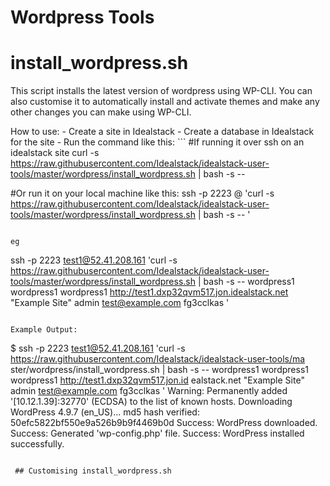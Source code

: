 # Wordpress Tools


# install_wordpress.sh
This script installs the latest version of wordpress using WP-CLI.  You can also customise it to automatically install and activate themes and make any other
changes you can make using WP-CLI.

How to use:
    - Create a site in Idealstack
    - Create a database in Idealstack for the site
    - Run the command like this: ```
#If running it over ssh on an idealstack site
curl -s  https://raw.githubusercontent.com/Idealstack/idealstack-user-tools/master/wordpress/install_wordpress.sh | bash -s -- <arguments>

#Or run it on your local machine like this:
ssh -p 2223 <idealstack user>@<idealstack ip> 'curl -s  https://raw.githubusercontent.com/Idealstack/idealstack-user-tools/master/wordpress/install_wordpress.sh | bash -s -- <arguments>'
```

eg 

````
ssh -p 2223 test1@52.41.208.161 'curl -s  https://raw.githubusercontent.com/Idealstack/idealstack-user-tools/master/wordpress/install_wordpress.sh | bash -s -- wordpress1 wordpress1 wordpress1 http://test1.dxp32qvm517.jon.idealstack.net "Example Site" admin test@example.com fg3cclkas '

````

Example Output:

````
$ ssh -p 2223 test1@52.41.208.161 'curl -s  https://raw.githubusercontent.com/Idealstack/idealstack-user-tools/ma ster/wordpress/install_wordpress.sh | bash -s -- wordpress1 wordpress1 wordpress1 http://test1.dxp32qvm517.jon.id ealstack.net "Example Site" admin test@example.com fg3cclkas '
Warning: Permanently added '[10.12.1.39]:32770' (ECDSA) to the list of known hosts.
Downloading WordPress 4.9.7 (en_US)...
md5 hash verified: 50efc5822bf550e9a526b9b9f4469b0d
Success: WordPress downloaded.
Success: Generated 'wp-config.php' file.
Success: WordPress installed successfully.
````

 ## Customising install_wordpress.sh

